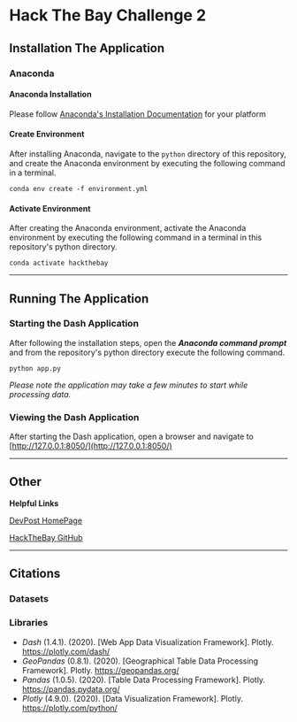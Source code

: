 # Hack The Bay Challenge 2

## Installation The Application
### Anaconda

#### Anaconda Installation
Please follow [Anaconda's Installation Documentation](https://docs.anaconda.com/anaconda/install/) for your platform

#### Create Environment

After installing Anaconda, navigate to the `python` directory of this repository, and create the Anaconda environment by executing the following command in a terminal.
```
conda env create -f environment.yml
```

#### Activate Environment

After creating the Anaconda environment, activate the Anaconda environment by executing the following command in a terminal in this repository's python directory.
```
conda activate hackthebay
```
-------------------------------------------
## Running The Application
### Starting the Dash Application
After following the installation steps, open the ***Anaconda command prompt*** and from the repository's python directory execute the following command.
```
python app.py
```
*Please note the application may take a few minutes to start while processing data.*

### Viewing the Dash Application
After starting the Dash application, open a browser and navigate to [http://127.0.0.1:8050/](http://127.0.0.1:8050/)

-------------------------------------------
## Other
**Helpful Links**

[DevPost HomePage](https://hack-the-bay.devpost.com/)

[HackTheBay GitHub](https://github.com/Hack-the-Bay/hack-the-bay)

-------------------------------------------
## Citations
### Datasets
### Libraries
* *Dash* (1.4.1). (2020). [Web App Data Visualization Framework]. Plotly. https://plotly.com/dash/
* *GeoPandas* (0.8.1). (2020). [Geographical Table Data Processing Framework]. Plotly. https://geopandas.org/
* *Pandas* (1.0.5). (2020). [Table Data Processing Framework]. Plotly. https://pandas.pydata.org/
* *Plotly* (4.9.0). (2020). [Data Visualization Framework]. Plotly. https://plotly.com/python/
